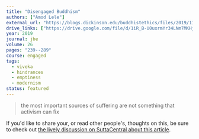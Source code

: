 ```yaml
---
title: "Disengaged Buddhism"
authors: ["Amod Lele"]
external_url: "https://blogs.dickinson.edu/buddhistethics/files/2019/11/Lele_19_FD-1-1.pdf"
drive_links: ["https://drive.google.com/file/d/1iR_B-U0uxrmYr34LNm7MKHjzYAHD0ia9/view?usp=drivesdk"]
year: 2019
journal: jbe
volume: 26
pages: "239--289"
course: engaged
tags:
  - viveka
  - hindrances
  - emptiness
  - modernism
status: featured
---
```


> the most important sources of suffering are not something that activism can fix

If you'd like to share your, or read other people's, thoughts on this, be sure to check out [the lively discussion on SuttaCentral about this article](https://discourse.suttacentral.net/t/disengaged-buddhism/14664?u=khemarato.bhikkhu).

